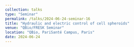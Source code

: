 ```yaml
---
collection: talks
type: "Seminar"
permalink: /talks/2024-06-24-seminar-16
title: "Hydraulic and electric control of cell spheroids"
venue: "QBio/FRESK Seminar"
location: "QBio, PariSanté Campus, Paris"
date: 2024-06-24
---
```

